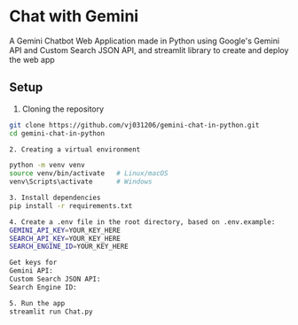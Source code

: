 # Chat with Gemini

A Gemini Chatbot Web Application made in Python using Google's Gemini API and Custom Search JSON API, and streamlit library to create and deploy the web app

## Setup

1. Cloning the repository
```bash
git clone https://github.com/vj031206/gemini-chat-in-python.git
cd gemini-chat-in-python

2. Creating a virtual environment

python -m venv venv
source venv/bin/activate   # Linux/macOS
venv\Scripts\activate      # Windows

3. Install dependencies
pip install -r requirements.txt

4. Create a .env file in the root directory, based on .env.example:
GEMINI_API_KEY=YOUR_KEY_HERE
SEARCH_API_KEY=YOUR_KEY_HERE
SEARCH_ENGINE_ID=YOUR_KEY_HERE

Get keys for
Gemini API:
Custom Search JSON API:
Search Engine ID: 

5. Run the app
streamlit run Chat.py
